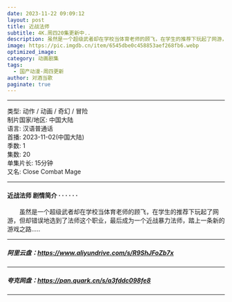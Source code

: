 ```yaml
---
date: 2023-11-22 09:09:12
layout: post
title: 近战法师
subtitle: 4K.周四20集更新中..
description: 虽然是一个超级武者却在学校当体育老师的顾飞，在学生的推荐下玩起了网游，但却错误地选到了法师这个职业，最后成为一个近战暴力法师，踏上一条新的游戏之路...
image: https://pic.imgdb.cn/item/6545dbe0c458853aef268fb6.webp
optimized_image: 
category: 动画剧集
tags:
  - 国产动漫-周四更新
author: 对酒当歌
paginate: true
---
```


---

类型: 动作 / 动画 / 奇幻 / 冒险  
制片国家/地区: 中国大陆  
语言: 汉语普通话  
首播: 2023-11-02(中国大陆)  
季数: 1  
集数: 20  
单集片长: 15分钟  
又名: Close Combat Mage  

---

#### 近战法师 剧情简介 · · · · · ·

　　虽然是一个超级武者却在学校当体育老师的顾飞，在学生的推荐下玩起了网游，但却错误地选到了法师这个职业，最后成为一个近战暴力法师，踏上一条新的游戏之路.....

---

##### 阿里云盘：<https://www.aliyundrive.com/s/R9ShJFoZb7x>

---

##### 夸克网盘：<https://pan.quark.cn/s/a3fddc098fe8>

---
